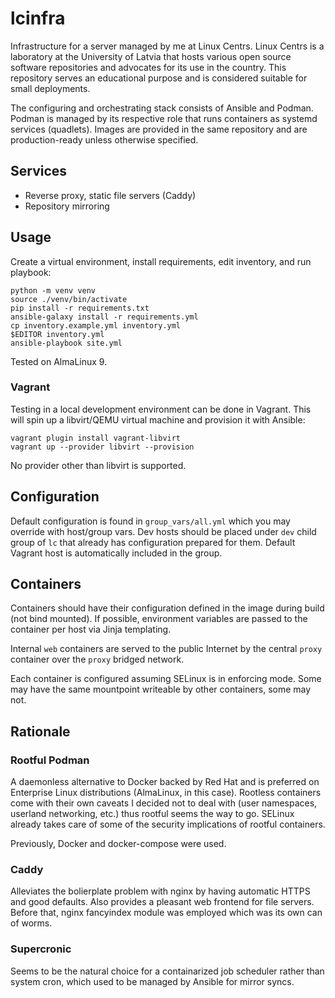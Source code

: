 # lcinfra

Infrastructure for a server managed by me at Linux Centrs. Linux Centrs is a laboratory at the University of Latvia
that hosts various open source software repositories and advocates for its use in the country. This repository serves
an educational purpose and is considered suitable for small deployments.

The configuring and orchestrating stack consists of Ansible and Podman. Podman is managed by its respective role that
runs containers as systemd services (quadlets). Images are provided in the same repository and are production-ready unless
otherwise specified.

## Services

- Reverse proxy, static file servers (Caddy)
- Repository mirroring

## Usage

Create a virtual environment, install requirements, edit inventory, and run playbook:

```shell
python -m venv venv
source ./venv/bin/activate
pip install -r requirements.txt
ansible-galaxy install -r requirements.yml
cp inventory.example.yml inventory.yml
$EDITOR inventory.yml
ansible-playbook site.yml
```

Tested on AlmaLinux 9.

### Vagrant

Testing in a local development environment can be done in Vagrant. This will spin up a libvirt/QEMU virtual machine and provision it
with Ansible:

```shell
vagrant plugin install vagrant-libvirt
vagrant up --provider libvirt --provision
```

No provider other than libvirt is supported.

## Configuration

Default configuration is found in `group_vars/all.yml` which you may override with host/group vars. Dev hosts should be placed under
`dev` child group of `lc` that already has configuration prepared for them. Default Vagrant host is automatically included in the group.

## Containers

Containers should have their configuration defined in the image during build (not bind mounted). If possible, environment variables
are passed to the container per host via Jinja templating.

Internal `web` containers are served to the public Internet by the central `proxy` container over the `proxy` bridged network.

Each container is configured assuming SELinux is in enforcing mode. Some may have the same mountpoint writeable by other containers,
some may not.

## Rationale

### Rootful Podman

A daemonless alternative to Docker backed by Red Hat and is preferred on Enterprise Linux distributions (AlmaLinux, in this case).
Rootless containers come with their own caveats I decided not to deal with (user namespaces, userland networking, etc.) thus rootful
seems the way to go. SELinux already takes care of some of the security implications of rootful containers.

Previously, Docker and docker-compose were used.

### Caddy

Alleviates the bolierplate problem with nginx by having automatic HTTPS and good defaults. Also provides a pleasant web frontend for
file servers. Before that, nginx fancyindex module was employed which was its own can of worms.

### Supercronic

Seems to be the natural choice for a containarized job scheduler rather than system cron, which used to be managed by Ansible for mirror syncs.
